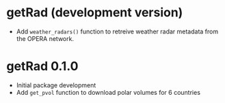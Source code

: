 # getRad (development version)
* Add `weather_radars()` function to retreive weather radar metadata from the OPERA network.

# getRad 0.1.0
* Initial package development
* Add `get_pvol` function to download polar volumes for 6 countries
